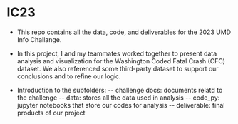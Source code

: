 # IC23

- This repo contains all the data, code, and deliverables for the 2023 UMD Info Challange. 
- In this project, I and my teammates worked together to present data analysis and visualization for the Washington Coded Fatal Crash (CFC) dataset. We also referenced some third-party dataset to support our conclusions and to refine our logic. 

- Introduction to the subfolders:
-- challenge docs: documents relatd to the challenge
-- data: stores all the data used in analysis
-- code_py: jupyter notebooks that store our codes for analysis
-- deliverable: final products of our project
